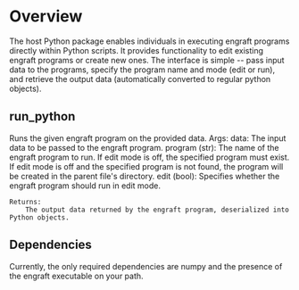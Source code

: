 # Overview
The host Python package enables individuals in executing engraft programs directly within Python scripts. It provides functionality to edit existing engraft programs or create new ones. The interface is simple -- pass input data to the programs, specify the program name and mode (edit or run), and retrieve the output data (automatically converted to regular python objects).

## run_python
Runs the given engraft program on the provided data.
    Args:
        data: The input data to be passed to the engraft program.
        program (str): The name of the engraft program to run. If edit mode is off, the 
        specified program must exist. If edit mode is off and the specified program is 
        not found, the program will be created in the parent file's directory.
        edit (bool): Specifies whether the engraft program should run in edit mode.

    Returns:
        The output data returned by the engraft program, deserialized into Python objects.
    
## Dependencies
Currently, the only required dependencies are numpy and the presence of the engraft executable on your path.